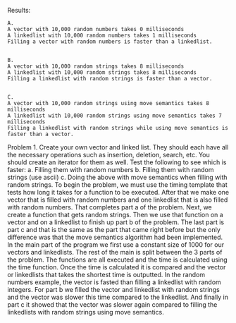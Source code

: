 
Results:
```
A.
A vector with 10,000 random numbers takes 0 milliseconds
A linkedlist with 10,000 random numbers takes 1 milliseconds
Filling a vector with random numbers is faster than a linkedlist.


B.
A vector with 10,000 random strings takes 8 milliseconds
A linkedlist with 10,000 random strings takes 8 milliseconds
Filling a linkedlist with random strings is faster than a vector.


C.
A vector with 10,000 random strings using move semantics takes 8 milliseconds
A linkedlist with 10,000 random strings using move semantics takes 7 milliseconds
Filling a linkedlist with random strings while using move semantics is faster than a vector.
```

Problem 1. Create your own vector and linked list. They should each have all the necessary operations such as insertion, deletion, search, etc. You should create an iterator for them as well. Test the following to see which is faster:
 a. Filling them with random numbers 
b. Filling them with random strings (use ascii) 
c. Doing the above with move semantics when filling with random strings.
  To begin the problem, we must use the timing template that tests how long it takes for a function to be executed. After that we make one vector that is filled with random numbers and one linkedlist that is also filled with random numbers. That completes part a of the problem. Next, we create a function that gets random strings. Then we use that function on a vector and on a linkedlist to finish up part b of the problem. The last part is part c and that is the same as the part that came right before but the only difference was that the move semantics algorithm had been implemented. 
   In the main part of the program we first use a constant size of 1000 for our vectors and linkedlists. The rest of the main is split between the 3 parts of the problem. The functions are all executed and the time is calculated using the time function. Once the time is calculated it is compared and the vector or linkedlists that takes the shortest time is outputted. 
  In the random numbers example, the vector is fasted than filling a linkedlist with random integers. For part b we filled the vector and linkedlist with random strings and the vector was slower this time compared to the linkedlist. And finally in part c it showed that the vector was slower again compared to filling the linkedlists with random strings using move semantics. 
